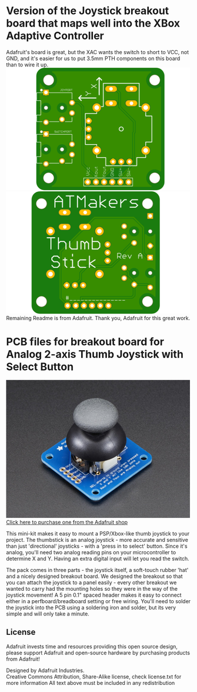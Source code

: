 # Version of the Joystick breakout board that maps well into the XBox Adaptive Controller

Adafruit's board is great, but the XAC wants the switch to short to VCC, not GND,
and it's easier for us to put 3.5mm PTH components on this board than to wire it up.
<img src="assets/ATMTop.png?raw=true" width="500px">
<img src="assets/ATMBottom.png?raw=true" width="500px">
Remaining Readme is from Adafruit.  Thank you, Adafruit for this great work.


# PCB files for breakout board for Analog 2-axis Thumb Joystick with Select Button

<a href="http://www.adafruit.com/products/512"><img src="assets/image.jpg?raw=true" width="500px"><br/>
Click here to purchase one from the Adafruit shop
</a>

This mini-kit makes it easy to mount a PSP/Xbox-like thumb joystick to your project. The thumbstick is an analog joystick - more accurate and sensitive than just 'directional' joysticks - with a 'press in to select' button. Since it's analog, you'll need two analog reading pins on your microcontroller to determine X and Y. Having an extra digital input will let you read the switch.

The pack comes in three parts - the joystick itself, a soft-touch rubber 'hat' and a nicely designed breakout board. We designed the breakout so that you can attach the joystick to a panel easily - every other breakout we wanted to carry had the mounting holes so they were in the way of the joystick movement! A 5 pin 0.1" spaced header makes it easy to connect either in a perfboard/breadboard setting or free wiring. You'll need to solder the joystick into the PCB using a soldering iron and solder, but its very simple and will only take a minute.

## License

Adafruit invests time and resources providing this open source design, 
please support Adafruit and open-source hardware by purchasing 
products from Adafruit!

Designed by Adafruit Industries.  
Creative Commons Attribution, Share-Alike license, check license.txt for more information
All text above must be included in any redistribution

